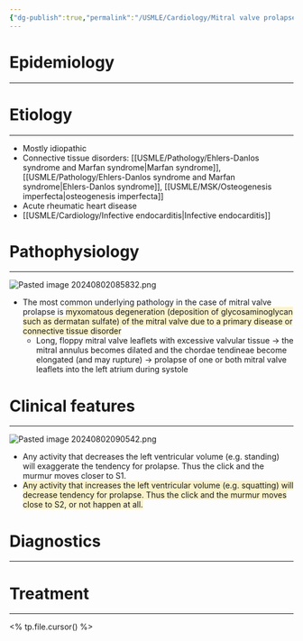```yaml
---
{"dg-publish":true,"permalink":"/USMLE/Cardiology/Mitral valve prolapse/"}
---
```


# Epidemiology
---


# Etiology
---
- Mostly idiopathic
- Connective tissue disorders: [[USMLE/Pathology/Ehlers-Danlos syndrome and Marfan syndrome\|Marfan syndrome]], [[USMLE/Pathology/Ehlers-Danlos syndrome and Marfan syndrome\|Ehlers-Danlos syndrome]], [[USMLE/MSK/Osteogenesis imperfecta\|osteogenesis imperfecta]]
- Acute rheumatic heart disease
- [[USMLE/Cardiology/Infective endocarditis\|Infective endocarditis]]

# Pathophysiology
---
![Pasted image 20240802085832.png](/img/user/appendix/Pasted%20image%2020240802085832.png)
- The most common underlying pathology in the case of mitral valve prolapse is <span style="background:rgba(240, 200, 0, 0.2)">myxomatous degeneration (deposition of glycosaminoglycan such as dermatan sulfate) of the mitral valve due to a primary disease or connective tissue disorder</span>
	- Long, floppy mitral valve leaflets with excessive valvular tissue → the mitral annulus becomes dilated and the chordae tendineae become elongated (and may rupture) → prolapse of one or both mitral valve leaflets into the left atrium during systole

# Clinical features
---
![Pasted image 20240802090542.png](/img/user/appendix/Pasted%20image%2020240802090542.png)
- Any activity that decreases the left ventricular volume (e.g. standing) will exaggerate the tendency for prolapse. Thus the click and the murmur moves closer to S1.
- <span style="background:rgba(240, 200, 0, 0.2)">Any activity that increases the left ventricular volume (e.g. squatting) will decrease tendency for prolapse. Thus the click and the murmur moves close to S2, or not happen at all.</span>

# Diagnostics
---


# Treatment
---
<% tp.file.cursor() %>

